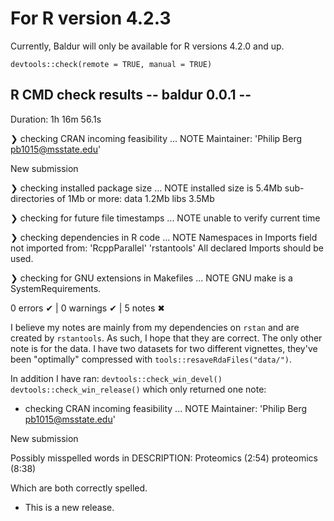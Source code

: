 # For R version 4.2.3
Currently, Baldur will only be available for R versions 4.2.0 and up.

`devtools::check(remote = TRUE, manual = TRUE)`
## R CMD check results -- baldur 0.0.1 --
Duration: 1h 16m 56.1s

❯ checking CRAN incoming feasibility ... NOTE
  Maintainer: 'Philip Berg <pb1015@msstate.edu>'
  
  New submission

❯ checking installed package size ... NOTE
    installed size is  5.4Mb
    sub-directories of 1Mb or more:
      data   1.2Mb
      libs   3.5Mb

❯ checking for future file timestamps ... NOTE
  unable to verify current time

❯ checking dependencies in R code ... NOTE
  Namespaces in Imports field not imported from:
    'RcppParallel' 'rstantools'
    All declared Imports should be used.

❯ checking for GNU extensions in Makefiles ... NOTE
  GNU make is a SystemRequirements.

0 errors ✔ | 0 warnings ✔ | 5 notes ✖


I believe my notes are mainly from my dependencies on `rstan` and are created by `rstantools`.
As such, I hope that they are correct. The only other note is for the data.
I have two datasets for two different vignettes, they've been "optimally" compressed with `tools::resaveRdaFiles("data/")`.

In addition I have ran:
`devtools::check_win_devel()`
`devtools::check_win_release()`
which only returned one note:

* checking CRAN incoming feasibility ... NOTE
Maintainer: 'Philip Berg <pb1015@msstate.edu>'

New submission

Possibly misspelled words in DESCRIPTION:
  Proteomics (2:54)
  proteomics (8:38)
    
Which are both correctly spelled.

* This is a new release.
